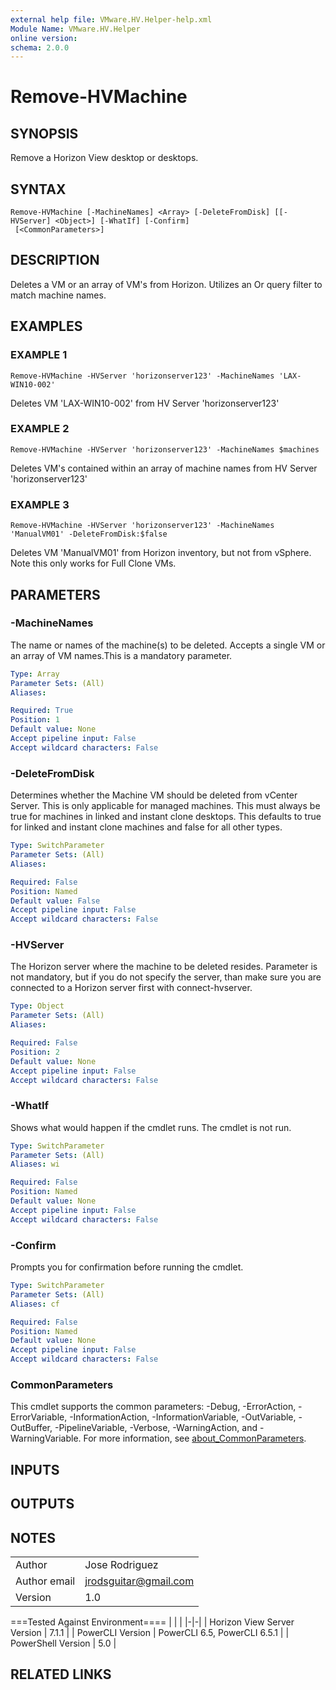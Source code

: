 ```yaml
---
external help file: VMware.HV.Helper-help.xml
Module Name: VMware.HV.Helper
online version:
schema: 2.0.0
---
```


# Remove-HVMachine

## SYNOPSIS
Remove a Horizon View desktop or desktops.

## SYNTAX

```
Remove-HVMachine [-MachineNames] <Array> [-DeleteFromDisk] [[-HVServer] <Object>] [-WhatIf] [-Confirm]
 [<CommonParameters>]
```

## DESCRIPTION
Deletes a VM or an array of VM's from Horizon.
Utilizes an Or query filter to match machine names.

## EXAMPLES

### EXAMPLE 1
```
Remove-HVMachine -HVServer 'horizonserver123' -MachineNames 'LAX-WIN10-002'
```

Deletes VM 'LAX-WIN10-002' from HV Server 'horizonserver123'

### EXAMPLE 2
```
Remove-HVMachine -HVServer 'horizonserver123' -MachineNames $machines
```

Deletes VM's contained within an array of machine names from HV Server 'horizonserver123'

### EXAMPLE 3
```
Remove-HVMachine -HVServer 'horizonserver123' -MachineNames 'ManualVM01' -DeleteFromDisk:$false
```

Deletes VM 'ManualVM01' from Horizon inventory, but not from vSphere.
Note this only works for Full Clone VMs.

## PARAMETERS

### -MachineNames
The name or names of the machine(s) to be deleted.
Accepts a single VM or an array of VM names.This is a mandatory parameter.

```yaml
Type: Array
Parameter Sets: (All)
Aliases:

Required: True
Position: 1
Default value: None
Accept pipeline input: False
Accept wildcard characters: False
```

### -DeleteFromDisk
Determines whether the Machine VM should be deleted from vCenter Server.
This is only applicable for managed machines.
This must always be true for machines in linked and instant clone desktops.
This defaults to true for linked and instant clone machines and false for all other types.

```yaml
Type: SwitchParameter
Parameter Sets: (All)
Aliases:

Required: False
Position: Named
Default value: False
Accept pipeline input: False
Accept wildcard characters: False
```

### -HVServer
The Horizon server where the machine to be deleted resides.
Parameter is not mandatory,
      but if you do not specify the server, than make sure you are connected to a Horizon server
      first with connect-hvserver.

```yaml
Type: Object
Parameter Sets: (All)
Aliases:

Required: False
Position: 2
Default value: None
Accept pipeline input: False
Accept wildcard characters: False
```

### -WhatIf
Shows what would happen if the cmdlet runs.
The cmdlet is not run.

```yaml
Type: SwitchParameter
Parameter Sets: (All)
Aliases: wi

Required: False
Position: Named
Default value: None
Accept pipeline input: False
Accept wildcard characters: False
```

### -Confirm
Prompts you for confirmation before running the cmdlet.

```yaml
Type: SwitchParameter
Parameter Sets: (All)
Aliases: cf

Required: False
Position: Named
Default value: None
Accept pipeline input: False
Accept wildcard characters: False
```

### CommonParameters
This cmdlet supports the common parameters: -Debug, -ErrorAction, -ErrorVariable, -InformationAction, -InformationVariable, -OutVariable, -OutBuffer, -PipelineVariable, -Verbose, -WarningAction, and -WarningVariable. For more information, see [about_CommonParameters](http://go.microsoft.com/fwlink/?LinkID=113216).

## INPUTS

## OUTPUTS

## NOTES
| | |
|-|-|
| Author | Jose Rodriguez |
| Author email | jrodsguitar@gmail.com |
| Version | 1.0 |

===Tested Against Environment====
| | |
|-|-|
| Horizon View Server Version | 7.1.1 |
| PowerCLI Version | PowerCLI 6.5, PowerCLI 6.5.1 |
| PowerShell Version | 5.0 |

## RELATED LINKS
